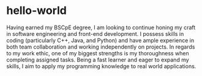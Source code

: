 # hello-world

Having earned my BSCpE degree, I am looking to continue honing my craft in software engineering and front-end development. I possess skills in coding (particularly C++, Java, and Python) and have ample experience in both team collaboration and working independently on projects. In regards to my work ethic, one of my biggest strengths is my thoroughness when completing assigned tasks.  Being a fast learner and eager to expand my skills, I aim to apply my programming knowledge to real world applications.
